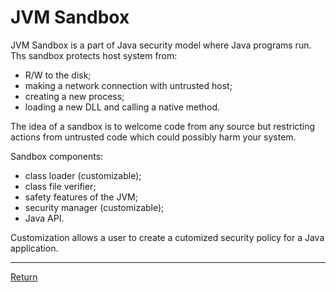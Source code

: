 # JVM Sandbox

JVM Sandbox is a part of Java security model where Java programs run. Ths sandbox protects host system from:
- R/W to the disk;
- making a network connection with untrusted host;
- creating a new process;
- loading a new DLL and calling a native method.

The idea of a sandbox is to welcome code from any source but restricting actions from untrusted code which could possibly harm your system.

Sandbox components:
- class loader (customizable);
- class file verifier;
- safety features of the JVM;
- security manager (customizable);
- Java API.

Customization allows a user to create a сutomized security policy for a Java application.

<hr>

[Return](../../../)